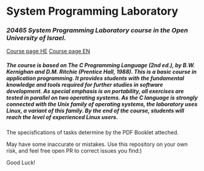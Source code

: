 # System Programming Laboratory

### _20465 System Programming Laboratory course in the Open University of Israel._

[Course page HE](https://www.openu.ac.il/courses/20465.htm)
[Course page EN](https://www-e.openu.ac.il/courses/20465.htm)

##### The course is based on The C Programming Language (2nd ed.), by B.W. Kernighan and D.M. Ritchie (Prentice Hall, 1988). This is a basic course in application programming. It provides students with the fundamental knowledge and tools required for further studies in software development. As special emphasis is on portability, all exercises are tested in parallel on two operating systems. As the C language is strongly connected with the Unix family of operating systems, the laboratory uses Linux, a variant of this family. By the end of the course, students will reach the level of experienced Linux users. 

The specisfications of tasks determine by the PDF Booklet atteched.

May have some inaccurate or mistakes. Use this repository on your own risk, and feel free open PR to correct issues you find:)

Good Luck!

